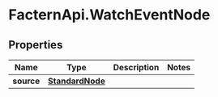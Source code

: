 # FacternApi.WatchEventNode

## Properties
Name | Type | Description | Notes
------------ | ------------- | ------------- | -------------
**source** | [**StandardNode**](StandardNode.md) |  | 


